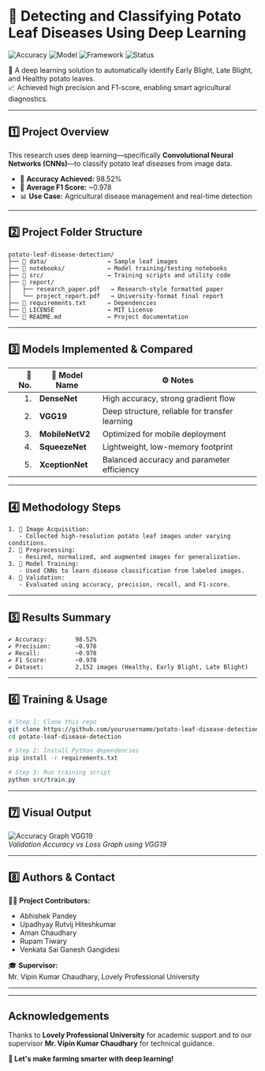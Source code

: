 # 🍃 Detecting and Classifying Potato Leaf Diseases Using Deep Learning

![Accuracy](https://img.shields.io/badge/Accuracy-98.52%25-brightgreen?style=flat-square)
![Model](https://img.shields.io/badge/Model-CNN-blue?style=flat-square)
![Framework](https://img.shields.io/badge/Framework-TensorFlow%2FKeras-red?style=flat-square)
![Status](https://img.shields.io/badge/Status-Completed-success?style=flat-square)

🌿 A deep learning solution to automatically identify Early Blight, Late Blight, and Healthy potato leaves.  
📈 Achieved high precision and F1-score, enabling smart agricultural diagnostics.

---

## 1️⃣ Project Overview

This research uses deep learning—specifically **Convolutional Neural Networks (CNNs)**—to classify potato leaf diseases from image data.

- 🚀 **Accuracy Achieved:** 98.52%
- 🧪 **Average F1 Score:** ~0.978
- 📊 **Use Case:** Agricultural disease management and real-time detection

---

## 2️⃣ Project Folder Structure

```
potato-leaf-disease-detection/
├── 📁 data/                 → Sample leaf images
├── 📁 notebooks/            → Model training/testing notebooks
├── 📁 src/                  → Training scripts and utility code
├── 📁 report/
│   ├── research_paper.pdf   → Research-style formatted paper
│   └── project_report.pdf   → University-format final report
├── 📄 requirements.txt      → Dependencies
├── 📄 LICENSE               → MIT License
└── 📄 README.md             → Project documentation
```

---

## 3️⃣ Models Implemented & Compared

| 🔢 No. | 🧠 Model Name     | ⚙️ Notes |
|------:|------------------|---------|
| 1.    | **DenseNet**      | High accuracy, strong gradient flow |
| 2.    | **VGG19**         | Deep structure, reliable for transfer learning |
| 3.    | **MobileNetV2**   | Optimized for mobile deployment |
| 4.    | **SqueezeNet**    | Lightweight, low-memory footprint |
| 5.    | **XceptionNet**   | Balanced accuracy and parameter efficiency |

---

## 4️⃣ Methodology Steps

```
1. 📸 Image Acquisition:
   - Collected high-resolution potato leaf images under varying conditions.
2. 🧼 Preprocessing:
   - Resized, normalized, and augmented images for generalization.
3. 🧠 Model Training:
   - Used CNNs to learn disease classification from labeled images.
4. 🧪 Validation:
   - Evaluated using accuracy, precision, recall, and F1-score.
```

---

## 5️⃣ Results Summary

```
✔ Accuracy:        98.52%
✔ Precision:       ~0.978
✔ Recall:          ~0.978
✔ F1 Score:        ~0.978
✔ Dataset:         2,152 images (Healthy, Early Blight, Late Blight)
```

---

## 6️⃣ Training & Usage

```bash
# Step 1: Clone this repo
git clone https://github.com/yourusername/potato-leaf-disease-detection.git
cd potato-leaf-disease-detection

# Step 2: Install Python dependencies
pip install -r requirements.txt

# Step 3: Run training script
python src/train.py
```

---

## 7️⃣ Visual Output

![Accuracy Graph VGG19](report/vgg19_accuracy_graph.png)  
*Validation Accuracy vs Loss Graph using VGG19*

---

## 8️⃣ Authors & Contact

👨‍💻 **Project Contributors:**  
- Abhishek Pandey  
- Upadhyay Rutvij Hiteshkumar  
- Aman Chaudhary  
- Rupam Tiwary  
- Venkata Sai Ganesh Gangidesi  

🎓 **Supervisor:**  
Mr. Vipin Kumar Chaudhary, Lovely Professional University



---



---

##  Acknowledgements

Thanks to **Lovely Professional University** for academic support and to our supervisor **Mr. Vipin Kumar Chaudhary** for technical guidance.

**🌾 Let's make farming smarter with deep learning!**

